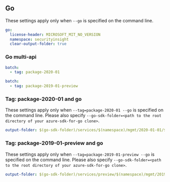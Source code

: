 ## Go

These settings apply only when `--go` is specified on the command line.

```yaml $(go)
go:
  license-header: MICROSOFT_MIT_NO_VERSION
  namespace: securityinsight
  clear-output-folder: true
```

### Go multi-api

```yaml $(go) && $(multiapi)
batch:
  - tag: package-2020-01
```

```yaml $(go) && $(multiapi)
batch:
  - tag: package-2019-01-preview
```

### Tag: package-2020-01 and go

These settings apply only when `--tag=package-2020-01 --go` is specified on the command line.
Please also specify `--go-sdk-folder=<path to the root directory of your azure-sdk-for-go clone>`.

```yaml $(tag) == 'package-2020-01' && $(go)
output-folder: $(go-sdk-folder)/services/$(namespace)/mgmt/2020-01-01/$(namespace)
```

### Tag: package-2019-01-preview and go

These settings apply only when `--tag=package-2019-01-preview --go` is specified on the command line.
Please also specify `--go-sdk-folder=<path to the root directory of your azure-sdk-for-go clone>`.

```yaml $(tag) == 'package-2019-01-preview' && $(go)
output-folder: $(go-sdk-folder)/services/preview/$(namespace)/mgmt/2019-01-01-preview/$(namespace)
```